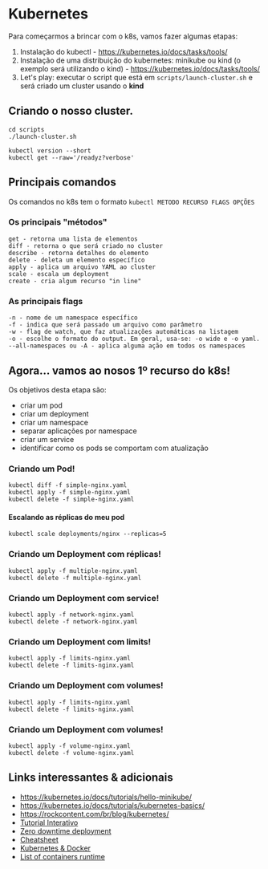 # Kubernetes

Para começarmos a brincar com o k8s, vamos fazer algumas etapas:
1. Instalação do kubectl - https://kubernetes.io/docs/tasks/tools/
2. Instalação de uma distribuição do kubernetes: minikube ou kind (o exemplo será utilizando o kind) - https://kubernetes.io/docs/tasks/tools/
3. Let's play: executar o script que está em `scripts/launch-cluster.sh` e será criado um cluster usando o **kind**

## Criando o nosso cluster.
```
cd scripts
./launch-cluster.sh

kubectl version --short
kubectl get --raw='/readyz?verbose'
```

## Principais comandos

Os comandos no k8s tem o formato `kubectl METODO RECURSO FLAGS OPÇÕES`

### Os principais "métodos"
```
get - retorna uma lista de elementos 
diff - retorna o que será criado no cluster
describe - retorna detalhes do elemento
delete - deleta um elemento específico 
apply - aplica um arquivo YAML ao cluster
scale - escala um deployment
create - cria algum recurso "in line"
```

### As principais flags
```
-n - nome de um namespace específico
-f - indica que será passado um arquivo como parâmetro
-w - flag de watch, que faz atualizações automáticas na listagem
-o - escolhe o formato do output. Em geral, usa-se: -o wide e -o yaml.
--all-namespaces ou -A - aplica alguma ação em todos os namespaces
```

## Agora... vamos ao nosos 1º recurso do k8s!

Os objetivos desta etapa são:
- criar um pod
- criar um deployment
- criar um namespace
- separar aplicações por namespace
- criar um service
- identificar como os pods se comportam com atualização

### Criando um Pod!
```
kubectl diff -f simple-nginx.yaml
kubectl apply -f simple-nginx.yaml
kubectl delete -f simple-nginx.yaml
```

#### Escalando as réplicas do meu pod
```
kubectl scale deployments/nginx --replicas=5
```

### Criando um Deployment com réplicas!
```
kubectl apply -f multiple-nginx.yaml
kubectl delete -f multiple-nginx.yaml
```
### Criando um Deployment com service!
```
kubectl apply -f network-nginx.yaml
kubectl delete -f network-nginx.yaml
```

### Criando um Deployment com limits!
```
kubectl apply -f limits-nginx.yaml
kubectl delete -f limits-nginx.yaml
```

### Criando um Deployment com volumes!
```
kubectl apply -f limits-nginx.yaml
kubectl delete -f limits-nginx.yaml
```

### Criando um Deployment com volumes!
```
kubectl apply -f volume-nginx.yaml
kubectl delete -f volume-nginx.yaml
```

## Links interessantes & adicionais
- https://kubernetes.io/docs/tutorials/hello-minikube/
- https://kubernetes.io/docs/tutorials/kubernetes-basics/
- https://rockcontent.com/br/blog/kubernetes/
- [Tutorial Interativo](https://kubernetes.io/docs/tutorials/kubernetes-basics/)
- [Zero downtime deployment](https://medium.com/adeo-tech/how-to-build-a-zero-downtime-application-on-kubernetes-9f509fac3eb8)
- [Cheatsheet](https://kubernetes.io/docs/reference/kubectl/cheatsheet/)
- [Kubernetes & Docker](https://kubernetes.io/blog/2020/12/02/dont-panic-kubernetes-and-docker/)
- [List of containers runtime](https://landscape.cncf.io/card-mode?category=container-runtime&grouping=category)